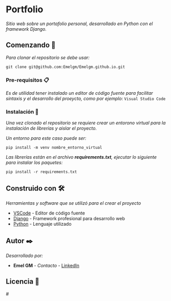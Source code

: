 # Portfolio

_Sitio web sobre un portafolio personal, desarrollado en Python con el framework Django._

## Comenzando 🚀

_Para clonar el repositorio se debe usar:_ 

```
git clone git@github.com:Emelgm/Emelgm.github.io.git
```

### Pre-requisitos 📋

_Es de utilidad tener instalado un editor de código fuente para facilitar sintaxis y el desarrollo del proeycto, como por ejemplo:_ `Visual Studio Code`

### Instalación 🔧

_Una vez clonado el repositorio se requiere crear un entorono virtual para la instalación de librerías y aislar el proyecto._

_Un entorno para este caso puede ser:_

```
pip install -m venv nombre_entorno_virtual
```

_Las librerías están en el archivo **requirements.txt**, ejecutar lo siguiente para instalar los paquetes:_

```
pip install -r requirements.txt
```

## Construido con 🛠️

_Herramientas y software que se utilizó para el crear el proyecto_

* [VSCode](https://code.visualstudio.com/) - Editor de código fuente
* [Django](https://www.djangoproject.com/) - Framework profesional para desarrollo web
* [Python](https://www.python.org/) - Lenguaje utilizado

## Autor ✒️

_Desarrollado por:_

* **Emel GM** - *Contacto* - [LinkedIn](https://www.linkedin.com/in/emel-gm/)

## Licencia 📄

_#_

